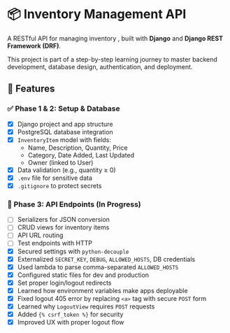 # 📦 Inventory Management API

A RESTful API for managing inventory , built with **Django** and **Django REST Framework (DRF)**.

This project is part of a step-by-step learning journey to master backend development, database design, authentication, and deployment.

## 🎯 Features

### ✅ Phase 1 & 2: Setup & Database

- [x] Django project and app structure
- [x] PostgreSQL database integration
- [x] `InventoryItem` model with fields:
  - Name, Description, Quantity, Price
  - Category, Date Added, Last Updated
  - Owner (linked to User)
- [x] Data validation (e.g., quantity ≥ 0)
- [x] `.env` file for sensitive data
- [x] `.gitignore` to protect secrets

### 🚧 Phase 3: API Endpoints (In Progress)

- [ ] Serializers for JSON conversion
- [ ] CRUD views for inventory items
- [ ] API URL routing
- [ ] Test endpoints with HTTP
- [x] Secured settings with `python-decouple`
- [x] Externalized `SECRET_KEY`, `DEBUG`, `ALLOWED_HOSTS`, DB credentials
- [x] Used lambda to parse comma-separated `ALLOWED_HOSTS`
- [x] Configured static files for dev and production
- [x] Set proper login/logout redirects
- [x] Learned how environment variables make apps deployable
- [x] Fixed logout 405 error by replacing `<a>` tag with secure `POST` form
- [x] Learned why `LogoutView` requires `POST` requests
- [x] Added `{% csrf_token %}` for security
- [x] Improved UX with proper logout flow
